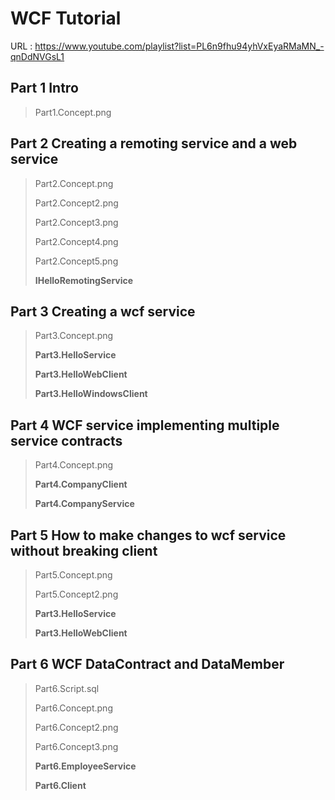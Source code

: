 # WCF Tutorial 
URL : https://www.youtube.com/playlist?list=PL6n9fhu94yhVxEyaRMaMN_-qnDdNVGsL1 



## Part 1 Intro

> Part1.Concept.png

## Part 2 Creating a remoting service and a web service

> Part2.Concept.png
>
> Part2.Concept2.png
>
> Part2.Concept3.png
>
> Part2.Concept4.png
>
> Part2.Concept5.png
>
> **IHelloRemotingService**

## Part 3 Creating a wcf service

> Part3.Concept.png
>
> **Part3.HelloService**
>
> **Part3.HelloWebClient**
>
> **Part3.HelloWindowsClient**

## Part 4 WCF service implementing multiple service contracts
> Part4.Concept.png
>
> **Part4.CompanyClient**
>
> **Part4.CompanyService**

## Part 5 How to make changes to wcf service without breaking client

> Part5.Concept.png
>
> Part5.Concept2.png
>
> **Part3.HelloService**
>
> **Part3.HelloWebClient**

## Part 6 WCF DataContract and DataMember

> Part6.Script.sql
>
> Part6.Concept.png
>
> Part6.Concept2.png
>
> Part6.Concept3.png
>
> **Part6.EmployeeService**
>
> **Part6.Client**

